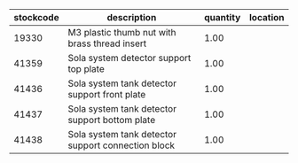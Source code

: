 |stockcode|description|quantity|location|
|---------|-----------|--------|--------|
|19330|M3 plastic thumb nut with brass thread insert|1.00||
|41359|Sola system detector support top plate|1.00||
|41436|Sola system tank detector support front plate|1.00||
|41437|Sola system tank detector support bottom plate|1.00||
|41438|Sola system tank detector support connection block|1.00||
